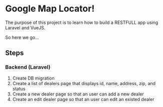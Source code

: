 # Google Map Locator!
The purpose of this project is to learn how to build a RESTFULL app
using Laravel and VueJS.

So here we go...

## Steps

### Backend (Laravel)
1. Create DB migration
2. Create a list of dealers page that displays id, name, address, zip,
   and status
3. Create a new dealer page so that an user can add a new dealer
4. Create an edit dealer page so that an user can edit an existed dealer

